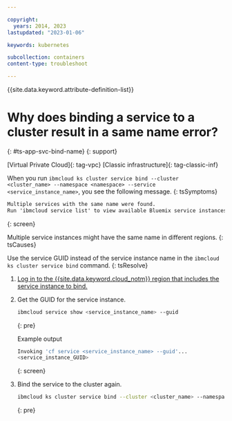 ```yaml
---

copyright:
  years: 2014, 2023
lastupdated: "2023-01-06"

keywords: kubernetes

subcollection: containers
content-type: troubleshoot

---
```


{{site.data.keyword.attribute-definition-list}}



# Why does binding a service to a cluster result in a same name error?
{: #ts-app-svc-bind-name}
{: support}

[Virtual Private Cloud]{: tag-vpc} [Classic infrastructure]{: tag-classic-inf}


When you run `ibmcloud ks cluster service bind --cluster <cluster_name> --namespace <namespace> --service <service_instance_name>`, you see the following message.
{: tsSymptoms}

```txt
Multiple services with the same name were found.
Run 'ibmcloud service list' to view available Bluemix service instances...
```
{: screen}


Multiple service instances might have the same name in different regions.
{: tsCauses}


Use the service GUID instead of the service instance name in the `ibmcloud ks cluster service bind` command.
{: tsResolve}

1. [Log in to the {{site.data.keyword.cloud_notm}} region that includes the service instance to bind.](/docs/containers?topic=containers-regions-and-zones#bluemix_regions)

2. Get the GUID for the service instance.
    ```sh
    ibmcloud service show <service_instance_name> --guid
    ```
    {: pre}

    Example output

    ```sh
    Invoking 'cf service <service_instance_name> --guid'...
    <service_instance_GUID>
    ```
    {: screen}

3. Bind the service to the cluster again.
    ```sh
    ibmcloud ks cluster service bind --cluster <cluster_name> --namespace <namespace> --service <service_instance_GUID>
    ```
    {: pre}









